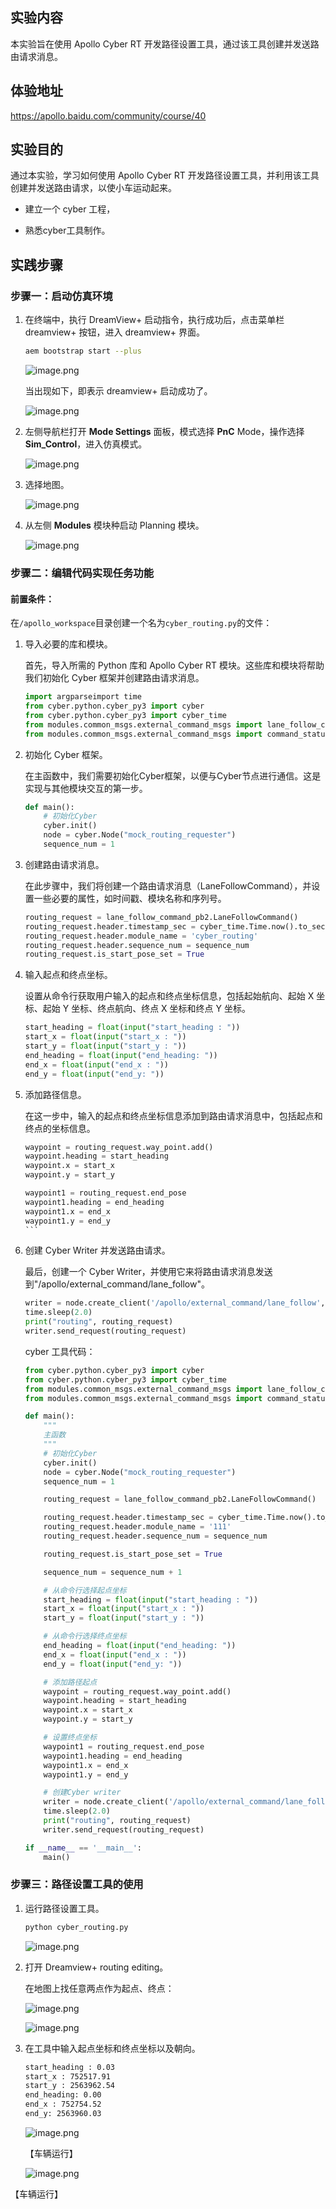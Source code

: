 ## 实验内容

本实验旨在使用 Apollo Cyber RT 开发路径设置工具，通过该工具创建并发送路由请求消息。

## 体验地址

https://apollo.baidu.com/community/course/40

## 实验目的

通过本实验，学习如何使用 Apollo Cyber RT 开发路径设置工具，并利用该工具创建并发送路由请求，以使小车运动起来。

- 建立一个 cyber 工程，

- 熟悉cyber工具制作。

## 实践步骤

### 步骤一：启动仿真环境

1. 在终端中，执行 DreamView+ 启动指令，执行成功后，点击菜单栏 dreamview+ 按钮，进入 dreamview+ 界面。

    ```bash
    aem bootstrap start --plus
    ```

    ![image.png](https://bce.bdstatic.com/doc/Apollo-Homepage-Document/Apollo_Beta_Doc/image_9b5696d.png)

    当出现如下，即表示 dreamview+ 启动成功了。

    ![image.png](https://bce.bdstatic.com/doc/Apollo-Homepage-Document/Apollo_Beta_Doc/image_204edc0.png)

2. 左侧导航栏打开 **Mode Settings** 面板，模式选择 **PnC** Mode，操作选择 **Sim_Control**，进入仿真模式。

    ![image.png](https://bce.bdstatic.com/doc/Apollo-Homepage-Document/Apollo_Beta_Doc/image_c8bc6e9.png)

3. 选择地图。

    ![image.png](https://bce.bdstatic.com/doc/Apollo-Homepage-Document/Apollo_Beta_Doc/image_984ecea.png)

4. 从左侧 **Modules** 模块种启动 Planning 模块。

    ![image.png](https://bce.bdstatic.com/doc/Apollo-Homepage-Document/Apollo_Beta_Doc/image_c4c0ba6.png)

### 步骤二：编辑代码实现任务功能

#### 前置条件：

在`/apollo_workspace`目录创建一个名为`cyber_routing.py`的文件：

1. 导入必要的库和模块。

     首先，导入所需的 Python 库和 Apollo Cyber RT 模块。这些库和模块将帮助我们初始化 Cyber 框架并创建路由请求消息。

    ```python
    import argparseimport time
    from cyber.python.cyber_py3 import cyber
    from cyber.python.cyber_py3 import cyber_time
    from modules.common_msgs.external_command_msgs import lane_follow_command_pb2
    from modules.common_msgs.external_command_msgs import command_status_pb2
    ```

2. 初始化 Cyber 框架。

   在主函数中，我们需要初始化Cyber框架，以便与Cyber节点进行通信。这是实现与其他模块交互的第一步。

    ```python
    def main():
        # 初始化Cyber
        cyber.init()
        node = cyber.Node("mock_routing_requester")
        sequence_num = 1
    ```

3. 创建路由请求消息。

   在此步骤中，我们将创建一个路由请求消息（LaneFollowCommand），并设置一些必要的属性，如时间戳、模块名称和序列号。

    ```python
    routing_request = lane_follow_command_pb2.LaneFollowCommand()
    routing_request.header.timestamp_sec = cyber_time.Time.now().to_sec()
    routing_request.header.module_name = 'cyber_routing'
    routing_request.header.sequence_num = sequence_num
    routing_request.is_start_pose_set = True
    ```

4. 输入起点和终点坐标。

   设置从命令行获取用户输入的起点和终点坐标信息，包括起始航向、起始 X 坐标、起始 Y 坐标、终点航向、终点 X 坐标和终点 Y 坐标。

    ```python
    start_heading = float(input("start_heading : "))
    start_x = float(input("start_x : "))
    start_y = float(input("start_y : "))
    end_heading = float(input("end_heading: "))
    end_x = float(input("end_x : "))
    end_y = float(input("end_y: "))
    ```

5. 添加路径信息。

    在这一步中，输入的起点和终点坐标信息添加到路由请求消息中，包括起点和终点的坐标信息。

    ````python
    waypoint = routing_request.way_point.add()
    waypoint.heading = start_heading
    waypoint.x = start_x
    waypoint.y = start_y

    waypoint1 = routing_request.end_pose
    waypoint1.heading = end_heading
    waypoint1.x = end_x
    waypoint1.y = end_y
    ```

6. 创建 Cyber Writer 并发送路由请求。

    最后，创建一个 Cyber Writer，并使用它来将路由请求消息发送到"/apollo/external_command/lane_follow"。

    ```python
    writer = node.create_client('/apollo/external_command/lane_follow', lane_follow_command_pb2.LaneFollowCommand, command_status_pb2.CommandStatus)
    time.sleep(2.0)
    print("routing", routing_request)
    writer.send_request(routing_request)
    ```

    cyber 工具代码：

    ```python
    from cyber.python.cyber_py3 import cyber
    from cyber.python.cyber_py3 import cyber_time
    from modules.common_msgs.external_command_msgs import lane_follow_command_pb2
    from modules.common_msgs.external_command_msgs import command_status_pb2

    def main():
        """
        主函数
        """
        # 初始化Cyber
        cyber.init()
        node = cyber.Node("mock_routing_requester")
        sequence_num = 1

        routing_request = lane_follow_command_pb2.LaneFollowCommand()

        routing_request.header.timestamp_sec = cyber_time.Time.now().to_sec()
        routing_request.header.module_name = '111'
        routing_request.header.sequence_num = sequence_num

        routing_request.is_start_pose_set = True

        sequence_num = sequence_num + 1

        # 从命令行选择起点坐标
        start_heading = float(input("start_heading : "))
        start_x = float(input("start_x : "))
        start_y = float(input("start_y : "))

        # 从命令行选择终点坐标
        end_heading = float(input("end_heading: "))
        end_x = float(input("end_x : "))
        end_y = float(input("end_y: "))

        # 添加路径起点
        waypoint = routing_request.way_point.add()
        waypoint.heading = start_heading
        waypoint.x = start_x
        waypoint.y = start_y

        # 设置终点坐标
        waypoint1 = routing_request.end_pose
        waypoint1.heading = end_heading
        waypoint1.x = end_x
        waypoint1.y = end_y

        # 创建Cyber writer
        writer = node.create_client('/apollo/external_command/lane_follow', lane_follow_command_pb2.LaneFollowCommand, command_status_pb2.CommandStatus)
        time.sleep(2.0)
        print("routing", routing_request)
        writer.send_request(routing_request)

    if __name__ == '__main__':
        main()
    ```

### 步骤三：路径设置工具的使用

1. 运行路径设置工具。

    ```bash
    python cyber_routing.py
    ```

    ![image.png](https://bce.bdstatic.com/doc/Apollo-Homepage-Document/Apollo_Beta_Doc/image_efc8ef9.png)

2. 打开 Dreamview+ routing editing。

    在地图上找任意两点作为起点、终点：

    ![image.png](https://bce.bdstatic.com/doc/Apollo-Homepage-Document/Apollo_Beta_Doc/image_cccb399.png)

    ![image.png](https://bce.bdstatic.com/doc/Apollo-Homepage-Document/Apollo_Beta_Doc/image_5d65e9e.png)

3. 在工具中输入起点坐标和终点坐标以及朝向。

    ```bash
    start_heading : 0.03
    start_x : 752517.91
    start_y : 2563962.54
    end_heading: 0.00
    end_x : 752754.52
    end_y: 2563960.03
    ```

    ![image.png](https://bce.bdstatic.com/doc/Apollo-Homepage-Document/Apollo_Beta_Doc/image_d1a0429.png)

    【车辆运行】

    ![image.png](https://bce.bdstatic.com/doc/Apollo-Homepage-Document/Apollo_Beta_Doc/image_3919a2f.png)

【车辆运行】
